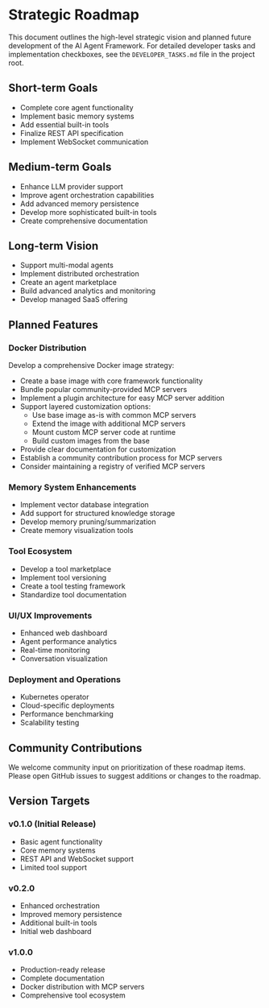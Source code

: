 # Strategic Roadmap

This document outlines the high-level strategic vision and planned future development of the AI Agent Framework. For detailed developer tasks and implementation checkboxes, see the `DEVELOPER_TASKS.md` file in the project root.

## Short-term Goals

- Complete core agent functionality
- Implement basic memory systems
- Add essential built-in tools
- Finalize REST API specification
- Implement WebSocket communication

## Medium-term Goals

- Enhance LLM provider support
- Improve agent orchestration capabilities
- Add advanced memory persistence
- Develop more sophisticated built-in tools
- Create comprehensive documentation

## Long-term Vision

- Support multi-modal agents
- Implement distributed orchestration
- Create an agent marketplace
- Build advanced analytics and monitoring
- Develop managed SaaS offering

## Planned Features

### Docker Distribution

Develop a comprehensive Docker image strategy:

- Create a base image with core framework functionality
- Bundle popular community-provided MCP servers
- Implement a plugin architecture for easy MCP server addition
- Support layered customization options:
  - Use base image as-is with common MCP servers
  - Extend the image with additional MCP servers
  - Mount custom MCP server code at runtime
  - Build custom images from the base
- Provide clear documentation for customization
- Establish a community contribution process for MCP servers
- Consider maintaining a registry of verified MCP servers

### Memory System Enhancements

- Implement vector database integration
- Add support for structured knowledge storage
- Develop memory pruning/summarization
- Create memory visualization tools

### Tool Ecosystem

- Develop a tool marketplace
- Implement tool versioning
- Create a tool testing framework
- Standardize tool documentation

### UI/UX Improvements

- Enhanced web dashboard
- Agent performance analytics
- Real-time monitoring
- Conversation visualization

### Deployment and Operations

- Kubernetes operator
- Cloud-specific deployments
- Performance benchmarking
- Scalability testing

## Community Contributions

We welcome community input on prioritization of these roadmap items. Please open GitHub issues to suggest additions or changes to the roadmap.

## Version Targets

### v0.1.0 (Initial Release)
- Basic agent functionality
- Core memory systems
- REST API and WebSocket support
- Limited tool support

### v0.2.0
- Enhanced orchestration
- Improved memory persistence
- Additional built-in tools
- Initial web dashboard

### v1.0.0
- Production-ready release
- Complete documentation
- Docker distribution with MCP servers
- Comprehensive tool ecosystem
